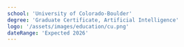 ```yaml
---
school: 'University of Colorado-Boulder'
degree: 'Graduate Certificate, Artificial Intelligence'
logo: '/assets/images/education/cu.png'
dateRange: 'Expected 2026'
---
```

